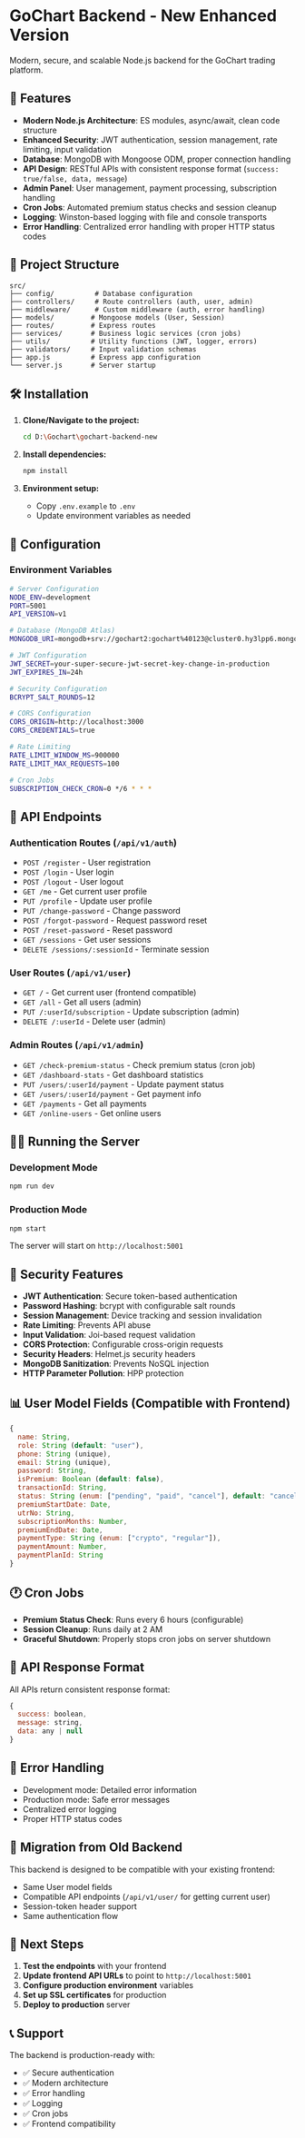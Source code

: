 # GoChart Backend - New Enhanced Version

Modern, secure, and scalable Node.js backend for the GoChart trading platform.

## 🚀 Features

- **Modern Node.js Architecture**: ES modules, async/await, clean code structure
- **Enhanced Security**: JWT authentication, session management, rate limiting, input validation
- **Database**: MongoDB with Mongoose ODM, proper connection handling
- **API Design**: RESTful APIs with consistent response format (`success: true/false, data, message`)
- **Admin Panel**: User management, payment processing, subscription handling
- **Cron Jobs**: Automated premium status checks and session cleanup
- **Logging**: Winston-based logging with file and console transports
- **Error Handling**: Centralized error handling with proper HTTP status codes

## 📁 Project Structure

```
src/
├── config/          # Database configuration
├── controllers/     # Route controllers (auth, user, admin)
├── middleware/      # Custom middleware (auth, error handling)
├── models/         # Mongoose models (User, Session)
├── routes/         # Express routes
├── services/       # Business logic services (cron jobs)
├── utils/          # Utility functions (JWT, logger, errors)
├── validators/     # Input validation schemas
├── app.js          # Express app configuration
└── server.js       # Server startup
```

## 🛠️ Installation

1. **Clone/Navigate to the project:**
   ```bash
   cd D:\Gochart\gochart-backend-new
   ```

2. **Install dependencies:**
   ```bash
   npm install
   ```

3. **Environment setup:**
   - Copy `.env.example` to `.env`
   - Update environment variables as needed

## 🔧 Configuration

### Environment Variables

```bash
# Server Configuration
NODE_ENV=development
PORT=5001
API_VERSION=v1

# Database (MongoDB Atlas)
MONGODB_URI=mongodb+srv://gochart2:gochart%40123@cluster0.hy3lpp6.mongodb.net/?retryWrites=true&w=majority&appName=Cluster0

# JWT Configuration
JWT_SECRET=your-super-secure-jwt-secret-key-change-in-production
JWT_EXPIRES_IN=24h

# Security Configuration
BCRYPT_SALT_ROUNDS=12

# CORS Configuration
CORS_ORIGIN=http://localhost:3000
CORS_CREDENTIALS=true

# Rate Limiting
RATE_LIMIT_WINDOW_MS=900000
RATE_LIMIT_MAX_REQUESTS=100

# Cron Jobs
SUBSCRIPTION_CHECK_CRON=0 */6 * * *
```

## 🚦 API Endpoints

### Authentication Routes (`/api/v1/auth`)
- `POST /register` - User registration
- `POST /login` - User login  
- `POST /logout` - User logout
- `GET /me` - Get current user profile
- `PUT /profile` - Update user profile
- `PUT /change-password` - Change password
- `POST /forgot-password` - Request password reset
- `POST /reset-password` - Reset password
- `GET /sessions` - Get user sessions
- `DELETE /sessions/:sessionId` - Terminate session

### User Routes (`/api/v1/user`)
- `GET /` - Get current user (frontend compatible)
- `GET /all` - Get all users (admin)
- `PUT /:userId/subscription` - Update subscription (admin)
- `DELETE /:userId` - Delete user (admin)

### Admin Routes (`/api/v1/admin`)
- `GET /check-premium-status` - Check premium status (cron job)
- `GET /dashboard-stats` - Get dashboard statistics
- `PUT /users/:userId/payment` - Update payment status
- `GET /users/:userId/payment` - Get payment info
- `GET /payments` - Get all payments
- `GET /online-users` - Get online users

## 🏃‍♂️ Running the Server

### Development Mode
```bash
npm run dev
```

### Production Mode
```bash
npm start
```

The server will start on `http://localhost:5001`

## 🔐 Security Features

- **JWT Authentication**: Secure token-based authentication
- **Password Hashing**: bcrypt with configurable salt rounds
- **Session Management**: Device tracking and session invalidation
- **Rate Limiting**: Prevents API abuse
- **Input Validation**: Joi-based request validation
- **CORS Protection**: Configurable cross-origin requests
- **Security Headers**: Helmet.js security headers
- **MongoDB Sanitization**: Prevents NoSQL injection
- **HTTP Parameter Pollution**: HPP protection

## 📊 User Model Fields (Compatible with Frontend)

```javascript
{
  name: String,
  role: String (default: "user"),
  phone: String (unique),
  email: String (unique), 
  password: String,
  isPremium: Boolean (default: false),
  transactionId: String,
  status: String (enum: ["pending", "paid", "cancel"], default: "cancel"),
  premiumStartDate: Date,
  utrNo: String,
  subscriptionMonths: Number,
  premiumEndDate: Date,
  paymentType: String (enum: ["crypto", "regular"]),
  paymentAmount: Number,
  paymentPlanId: String
}
```

## 🕐 Cron Jobs

- **Premium Status Check**: Runs every 6 hours (configurable)
- **Session Cleanup**: Runs daily at 2 AM
- **Graceful Shutdown**: Properly stops cron jobs on server shutdown

## 📝 API Response Format

All APIs return consistent response format:

```javascript
{
  success: boolean,
  message: string,
  data: any | null
}
```

## 🐛 Error Handling

- Development mode: Detailed error information
- Production mode: Safe error messages
- Centralized error logging
- Proper HTTP status codes

## 🔄 Migration from Old Backend

This backend is designed to be compatible with your existing frontend:
- Same User model fields
- Compatible API endpoints (`/api/v1/user/` for getting current user)
- Session-token header support
- Same authentication flow

## 🚀 Next Steps

1. **Test the endpoints** with your frontend
2. **Update frontend API URLs** to point to `http://localhost:5001`
3. **Configure production environment** variables
4. **Set up SSL certificates** for production
5. **Deploy to production** server

## 📞 Support

The backend is production-ready with:
- ✅ Secure authentication
- ✅ Modern architecture  
- ✅ Error handling
- ✅ Logging
- ✅ Cron jobs
- ✅ Frontend compatibility